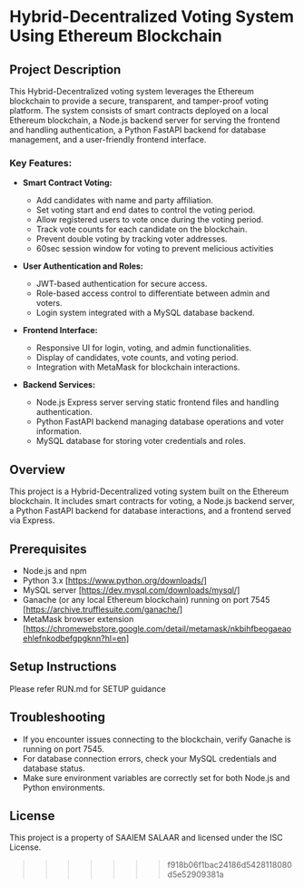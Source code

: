 # Hybrid-Decentralized Voting System Using Ethereum Blockchain

## Project Description
This Hybrid-Decentralized voting system leverages the Ethereum blockchain to provide a secure, transparent, and tamper-proof voting platform. The system consists of smart contracts deployed on a local Ethereum blockchain, a Node.js backend server for serving the frontend and handling authentication, a Python FastAPI backend for database management, and a user-friendly frontend interface.

### Key Features:
- **Smart Contract Voting:**
  - Add candidates with name and party affiliation.
  - Set voting start and end dates to control the voting period.
  - Allow registered users to vote once during the voting period.
  - Track vote counts for each candidate on the blockchain.
  - Prevent double voting by tracking voter addresses.
  - 60sec session window for voting to prevent melicious activities

- **User Authentication and Roles:**
  - JWT-based authentication for secure access.
  - Role-based access control to differentiate between admin and voters.
  - Login system integrated with a MySQL database backend.

- **Frontend Interface:**
  - Responsive UI for login, voting, and admin functionalities.
  - Display of candidates, vote counts, and voting period.
  - Integration with MetaMask for blockchain interactions.

- **Backend Services:**
  - Node.js Express server serving static frontend files and handling authentication.
  - Python FastAPI backend managing database operations and voter information.
  - MySQL database for storing voter credentials and roles.

## Overview
This project is a Hybrid-Decentralized voting system built on the Ethereum blockchain. It includes smart contracts for voting, a Node.js backend server, a Python FastAPI backend for database interactions, and a frontend served via Express.

## Prerequisites
- Node.js and npm
- Python 3.x [https://www.python.org/downloads/]
- MySQL server [https://dev.mysql.com/downloads/mysql/]
- Ganache (or any local Ethereum blockchain) running on port 7545 [https://archive.trufflesuite.com/ganache/]
- MetaMask browser extension [https://chromewebstore.google.com/detail/metamask/nkbihfbeogaeaoehlefnkodbefgpgknn?hl=en]

## Setup Instructions
Please refer RUN.md for SETUP guidance

## Troubleshooting
- If you encounter issues connecting to the blockchain, verify Ganache is running on port 7545.
- For database connection errors, check your MySQL credentials and database status.
- Make sure environment variables are correctly set for both Node.js and Python environments.

## License
This project is a property of SAAIEM SALAAR and licensed under the ISC License.
>>>>>>> f918b06f1bac24186d5428118080d5e52909381a
